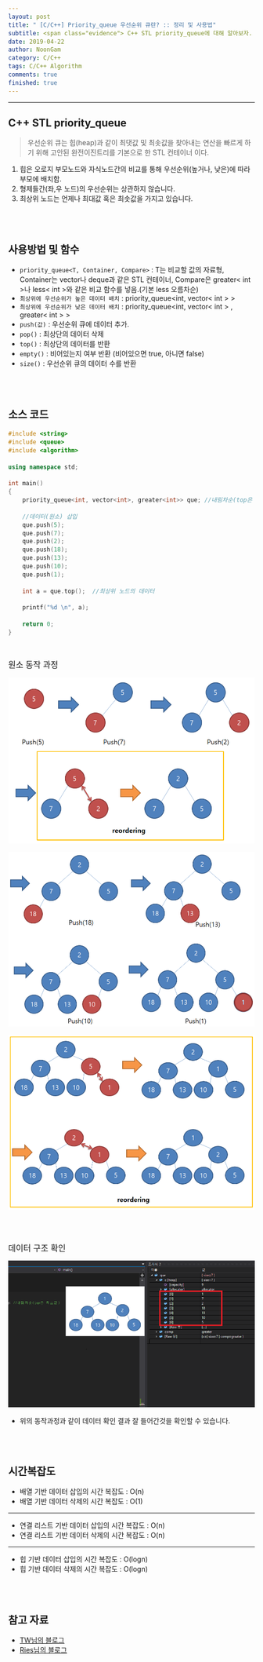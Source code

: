 ```yaml
---
layout: post
title: " [C/C++] Priority_queue 우선순위 큐란? :: 정리 및 사용법"
subtitle: <span class="evidence"> C++ STL priority_queue에 대해 알아보자. </span>
date: 2019-04-22
author: NoonGam
category: C/C++
tags: C/C++ Algorithm
comments: true
finished: true
---
```


---

## C++ STL priority_queue

> 우선순위 큐는 힙(heap)과 같이 최댓값 및 최솟값을 찾아내는 연산을 빠르게 하기 위해 고안된 완전이진트리를 기본으로 한 STL 컨테이너 이다.

1. 힙은 오로지 부모노드와 자식노드간의 비교를 통해 우선순위(높거나, 낮은)에 따라 부모에 배치함.
2. 형제들간(좌,우 노드)의 우선순위는 상관하지 않습니다.
3. 최상위 노드는 언제나 최대값 혹은 최솟값을 가지고 있습니다.

<br><br>

## 사용방법 및 함수

- `priority_queue<T, Container, Compare>` : T는 비교할 값의 자료형, Container는 vector나 deque과 같은 STL 컨테이너, Compare은 greater< int >나 less< int >와 같은 비교 함수를 넣음.(기본 less<int> 오름차순)
- `최상위에 우선순위가 높은 데이터 배치` : priority_queue<int, vector< int > >
- `최상위에 우선순위가 낮은 데이터 배치` : priority_queue<int, vector< int > , greater< int > >
- `push(값)` : 우선순위 큐에 데이터 추가.
- `pop()` : 최상단의 데이터 삭제
- `top()` : 최상단의 데이터를 반환
- `empty()` : 비어있는지 여부 반환 (비어있으면 true, 아니면 false)
- `size()` : 우선순위 큐의 데이터 수를 반환

<br><br>

## 소스 코드

```c++
#include <string>
#include <queue>
#include <algorithm>

using namespace std;

int main()
{
	priority_queue<int, vector<int>, greater<int>> que;	//내림차순(top은 최소값)

	//데이터(원소) 삽입
	que.push(5);
	que.push(7);
	que.push(2);
	que.push(18);
	que.push(13);
	que.push(10);
	que.push(1);

	int a = que.top();	//최상위 노드의 데이터

	printf("%d \n", a);

	return 0;
}

```

<br>

<span class="evidence"><big>원소 동작 과정</big></span>

![img](/img/1-Everything/priority_queue1.PNG)

![img](/img/1-Everything/priority_queue2.PNG)

![img](/img/1-Everything/priority_queue3.PNG)

<br><br>


<span class="evidence"><big>데이터 구조 확인</big></span>

![img](/img/1-Everything/4.PNG)

- 위의 동작과정과 같이 데이터 확인 결과 잘 들어간것을 확인할 수 있습니다.

<br><br>

## 시간복잡도



- 배열 기반 데이터 삽입의 시간 복잡도 : O(n)  
- 배열 기반 데이터 삭제의 시간 복잡도 : O(1)  

---

- 연결 리스트 기반 데이터 삽입의 시간 복잡도 : O(n)  
- 연결 리스트 기반 데이터 삭제의 시간 복잡도 : O(n)  

---

- 힙 기반 데이터 삽입의 시간 복잡도 : O(logn)  
- 힙 기반 데이터 삭제의 시간 복잡도 : O(logn)  




<br><br>

## 참고 자료
* [TW님의 블로그](https://twpower.github.io/93-how-to-use-priority_queue-in-cpp)
* [Ries님의 블로그](https://m.blog.naver.com/PostView.nhn?blogId=kks227&logNo=220791188929&proxyReferer=https%3A%2F%2Fwww.google.com%2F)
